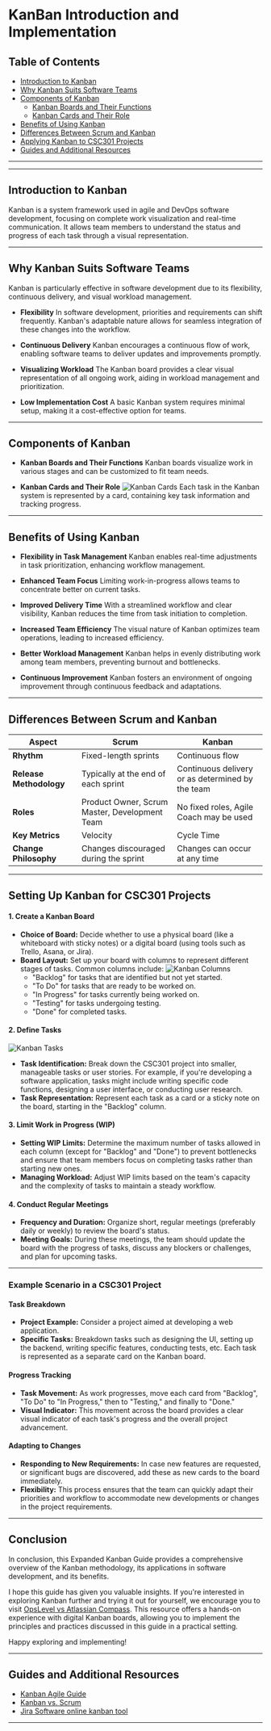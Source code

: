 # KanBan Introduction and Implementation
## Table of Contents
- [Introduction to Kanban](#introduction-to-kanban)
- [Why Kanban Suits Software Teams](#why-kanban-suits-software-teams)
- [Components of Kanban](#components-of-kanban)
    - [Kanban Boards and Their Functions](#kanban-boards-and-their-functions)
    - [Kanban Cards and Their Role](#kanban-cards-and-their-role)
- [Benefits of Using Kanban](#benefits-of-using-kanban)
- [Differences Between Scrum and Kanban](#differences-between-scrum-and-kanban)
- [Applying Kanban to CSC301 Projects](#applying-kanban-to-csc301-projects)
- [Guides and Additional Resources](#guides-and-additional-resources)
 
---
---
## Introduction to Kanban

Kanban is a system framework used in agile and DevOps software development, focusing on complete work visualization and real-time communication. It allows team members to understand the status and progress of each task through a visual representation.

---
## Why Kanban Suits Software Teams

Kanban is particularly effective in software development due to its flexibility, continuous delivery, and visual workload management.

- **Flexibility**
In software development, priorities and requirements can shift frequently. Kanban's adaptable nature allows for seamless integration of these changes into the workflow.

- **Continuous Delivery**
Kanban encourages a continuous flow of work, enabling software teams to deliver updates and improvements promptly.

- **Visualizing Workload**
The Kanban board provides a clear visual representation of all ongoing work, aiding in workload management and prioritization.

- **Low Implementation Cost**
A basic Kanban system requires minimal setup, making it a cost-effective option for teams.
---
## Components of Kanban

- **Kanban Boards and Their Functions**
Kanban boards visualize work in various stages and can be customized to fit team needs.

- **Kanban Cards and Their Role**
   ![Kanban Cards](Kanban3.png)
Each task in the Kanban system is represented by a card, containing key task information and tracking progress.
---
## Benefits of Using Kanban

- **Flexibility in Task Management**
Kanban enables real-time adjustments in task prioritization, enhancing workflow management.

- **Enhanced Team Focus**
Limiting work-in-progress allows teams to concentrate better on current tasks.

- **Improved Delivery Time**
With a streamlined workflow and clear visibility, Kanban reduces the time from task initiation to completion.

- **Increased Team Efficiency**
The visual nature of Kanban optimizes team operations, leading to increased efficiency.

- **Better Workload Management**
Kanban helps in evenly distributing work among team members, preventing burnout and bottlenecks.

- **Continuous Improvement**
Kanban fosters an environment of ongoing improvement through continuous feedback and adaptations.
---
## Differences Between Scrum and Kanban

| Aspect                  | Scrum                                             | Kanban                                            |
|-------------------------|---------------------------------------------------|---------------------------------------------------|
| **Rhythm**              | Fixed-length sprints                              | Continuous flow                                   |
| **Release Methodology** | Typically at the end of each sprint               | Continuous delivery or as determined by the team  |
| **Roles**               | Product Owner, Scrum Master, Development Team     | No fixed roles, Agile Coach may be used           |
| **Key Metrics**         | Velocity                                          | Cycle Time                                        |
| **Change Philosophy**   | Changes discouraged during the sprint             | Changes can occur at any time                     |
---
## Setting Up Kanban for CSC301 Projects

#### 1. Create a Kanban Board
   - **Choice of Board:** Decide whether to use a physical board (like a whiteboard with sticky notes) or a digital board (using tools such as Trello, Asana, or Jira).
   - **Board Layout:** Set up your board with columns to represent different stages of tasks. Common columns include:
   ![Kanban Columns](Kanban1.png)
     - "Backlog" for tasks that are identified but not yet started.
     - "To Do" for tasks that are ready to be worked on.
     - "In Progress" for tasks currently being worked on.
     - "Testing" for tasks undergoing testing.
     - "Done" for completed tasks.

#### 2. Define Tasks
![Kanban Tasks](Kanban2.png)
   - **Task Identification:** Break down the CSC301 project into smaller, manageable tasks or user stories. For example, if you're developing a software application, tasks might include writing specific code functions, designing a user interface, or conducting user research.
   - **Task Representation:** Represent each task as a card or a sticky note on the board, starting in the "Backlog" column.

#### 3. Limit Work in Progress (WIP)
   - **Setting WIP Limits:** Determine the maximum number of tasks allowed in each column (except for "Backlog" and "Done") to prevent bottlenecks and ensure that team members focus on completing tasks rather than starting new ones.
   - **Managing Workload:** Adjust WIP limits based on the team's capacity and the complexity of tasks to maintain a steady workflow.

#### 4. Conduct Regular Meetings
   - **Frequency and Duration:** Organize short, regular meetings (preferably daily or weekly) to review the board's status.
   - **Meeting Goals:** During these meetings, the team should update the board with the progress of tasks, discuss any blockers or challenges, and plan for upcoming tasks.
---
### Example Scenario in a CSC301 Project

#### Task Breakdown
   - **Project Example:** Consider a project aimed at developing a web application.
   - **Specific Tasks:** Breakdown tasks such as designing the UI, setting up the backend, writing specific features, conducting tests, etc. Each task is represented as a separate card on the Kanban board.

#### Progress Tracking
   - **Task Movement:** As work progresses, move each card from "Backlog", "To Do" to "In Progress," then to "Testing," and finally to "Done."
   - **Visual Indicator:** This movement across the board provides a clear visual indicator of each task's progress and the overall project advancement.

#### Adapting to Changes
   - **Responding to New Requirements:** In case new features are requested, or significant bugs are discovered, add these as new cards to the board immediately.
   - **Flexibility:** This process ensures that the team can quickly adapt their priorities and workflow to accommodate new developments or changes in the project requirements.
---
## Conclusion


In conclusion, this Expanded Kanban Guide provides a comprehensive overview of the Kanban methodology, its applications in software development, and its benefits.

I hope this guide has given you valuable insights. If you're interested in exploring Kanban further and trying it out for yourself, we encourage you to visit [OpsLevel vs Atlassian Compass](https://www.opslevel.com/try/opslevel-vs-atlassian-compass?utm_term=atlassian%20software&utm_campaign=G_Search_USA_Comp&utm_source=adwords&utm_medium=ppc&hsa_acc=9194444884&hsa_cam=18658114997&hsa_grp=155384923918&hsa_ad=676928727732&hsa_src=g&hsa_tgt=kwd-305247258217&hsa_kw=atlassian%20software&hsa_mt=p&hsa_net=adwords&hsa_ver=3&gad_source=1&gclid=CjwKCAiAvJarBhA1EiwAGgZl0FRiCisPyQkLV39ABYR2y9hNTkkYTAwij9t6KKZm0NQtwMTBOoIEqRoC5pwQAvD_BwE). This resource offers a hands-on experience with digital Kanban boards, allowing you to implement the principles and practices discussed in this guide in a practical setting.

Happy exploring and implementing!

---

## Guides and Additional Resources
- [Kanban Agile Guide](https://asana.com/resources/what-is-kanban)
- [Kanban vs. Scrum](https://www.coursera.org/articles/kanban-vs-scrum)
- [Jira Software online kanban tool](https://www.opslevel.com/try/opslevel-vs-atlassian-compass?utm_term=atlassian%20software&utm_campaign=G_Search_USA_Comp&utm_source=adwords&utm_medium=ppc&hsa_acc=9194444884&hsa_cam=18658114997&hsa_grp=155384923918&hsa_ad=676928727732&hsa_src=g&hsa_tgt=kwd-305247258217&hsa_kw=atlassian%20software&hsa_mt=p&hsa_net=adwords&hsa_ver=3&gad_source=1&gclid=CjwKCAiAvJarBhA1EiwAGgZl0FRiCisPyQkLV39ABYR2y9hNTkkYTAwij9t6KKZm0NQtwMTBOoIEqRoC5pwQAvD_BwE)


---

